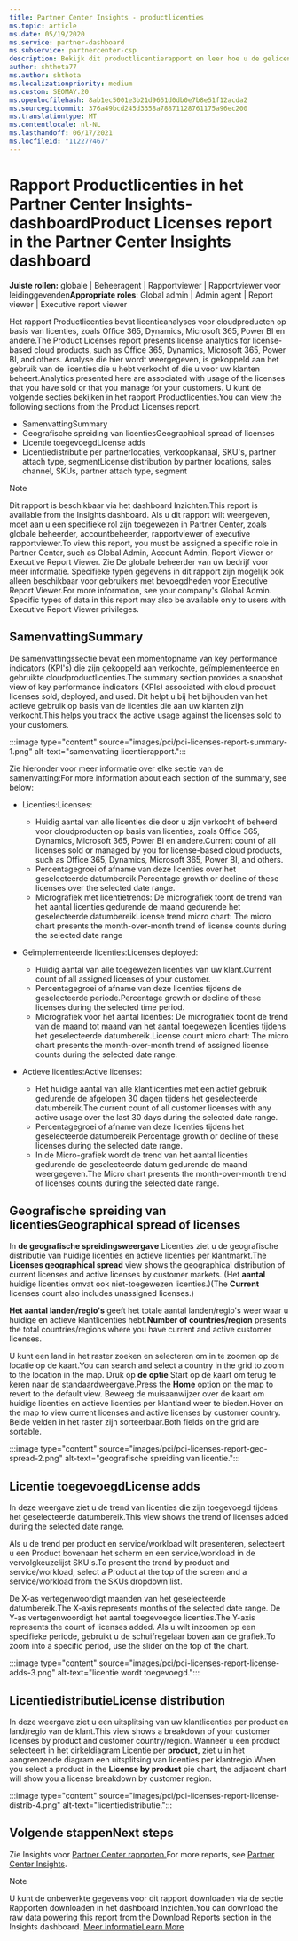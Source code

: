 ```yaml
---
title: Partner Center Insights - productlicenties
ms.topic: article
ms.date: 05/19/2020
ms.service: partner-dashboard
ms.subservice: partnercenter-csp
description: Bekijk dit productlicentierapport en leer hoe u de gelicentieerde cloudproducten die u voor uw klanten verkoopt of beheert, kunt verbeteren.
author: shthota77
ms.author: shthota
ms.localizationpriority: medium
ms.custom: SEOMAY.20
ms.openlocfilehash: 8ab1ec5001e3b21d9661d0db0e7b8e51f12acda2
ms.sourcegitcommit: 376a49bcd245d3358a78871128761175a96ec200
ms.translationtype: MT
ms.contentlocale: nl-NL
ms.lasthandoff: 06/17/2021
ms.locfileid: "112277467"
---
```

# <a name="product-licenses-report-in-the-partner-center-insights-dashboard"></a><span data-ttu-id="f3a1e-103">Rapport Productlicenties in het Partner Center Insights-dashboard</span><span class="sxs-lookup"><span data-stu-id="f3a1e-103">Product Licenses report in the Partner Center Insights dashboard</span></span>

<span data-ttu-id="f3a1e-104">**Juiste rollen:** globale | Beheeragent | Rapportviewer | Rapportviewer voor leidinggevenden</span><span class="sxs-lookup"><span data-stu-id="f3a1e-104">**Appropriate roles**: Global admin | Admin agent | Report viewer | Executive report viewer</span></span>

<span data-ttu-id="f3a1e-105">Het rapport Productlicenties bevat licentieanalyses voor cloudproducten op basis van licenties, zoals Office 365, Dynamics, Microsoft 365, Power BI en andere.</span><span class="sxs-lookup"><span data-stu-id="f3a1e-105">The Product Licenses report presents license analytics for license-based cloud products, such as Office 365, Dynamics, Microsoft 365, Power BI, and others.</span></span> <span data-ttu-id="f3a1e-106">Analyse die hier wordt weergegeven, is gekoppeld aan het gebruik van de licenties die u hebt verkocht of die u voor uw klanten beheert.</span><span class="sxs-lookup"><span data-stu-id="f3a1e-106">Analytics presented here are associated with usage of the licenses that you have sold or that you manage for your customers.</span></span> <span data-ttu-id="f3a1e-107">U kunt de volgende secties bekijken in het rapport Productlicenties.</span><span class="sxs-lookup"><span data-stu-id="f3a1e-107">You can view the following sections from the Product Licenses report.</span></span>

- <span data-ttu-id="f3a1e-108">Samenvatting</span><span class="sxs-lookup"><span data-stu-id="f3a1e-108">Summary</span></span>
- <span data-ttu-id="f3a1e-109">Geografische spreiding van licenties</span><span class="sxs-lookup"><span data-stu-id="f3a1e-109">Geographical spread of licenses</span></span>
- <span data-ttu-id="f3a1e-110">Licentie toegevoegd</span><span class="sxs-lookup"><span data-stu-id="f3a1e-110">License adds</span></span>
- <span data-ttu-id="f3a1e-111">Licentiedistributie per partnerlocaties, verkoopkanaal, SKU's, partner attach type, segment</span><span class="sxs-lookup"><span data-stu-id="f3a1e-111">License distribution by partner locations, sales channel, SKUs, partner attach type, segment</span></span>

 > [!NOTE]
 > <span data-ttu-id="f3a1e-112">Dit rapport is beschikbaar via het dashboard Inzichten.</span><span class="sxs-lookup"><span data-stu-id="f3a1e-112">This report is available from the Insights dashboard.</span></span> <span data-ttu-id="f3a1e-113">Als u dit rapport wilt weergeven, moet aan u een specifieke rol zijn toegewezen in Partner Center, zoals globale beheerder, accountbeheerder, rapportviewer of executive rapportviewer.</span><span class="sxs-lookup"><span data-stu-id="f3a1e-113">To view this report, you must be assigned a specific role in Partner Center, such as Global Admin, Account Admin, Report Viewer or Executive Report Viewer.</span></span> <span data-ttu-id="f3a1e-114">Zie De globale beheerder van uw bedrijf voor meer informatie. Specifieke typen gegevens in dit rapport zijn mogelijk ook alleen beschikbaar voor gebruikers met bevoegdheden voor Executive Report Viewer.</span><span class="sxs-lookup"><span data-stu-id="f3a1e-114">For more information, see your company's Global Admin. Specific types of data in this report may also be available only to users with Executive Report Viewer privileges.</span></span>

## <a name="summary"></a><span data-ttu-id="f3a1e-115">Samenvatting</span><span class="sxs-lookup"><span data-stu-id="f3a1e-115">Summary</span></span>

<span data-ttu-id="f3a1e-116">De samenvattingssectie bevat een momentopname van key performance indicators (KPI's) die zijn gekoppeld aan verkochte, geïmplementeerde en gebruikte cloudproductlicenties.</span><span class="sxs-lookup"><span data-stu-id="f3a1e-116">The summary section provides a snapshot view of key performance indicators (KPIs) associated with cloud product licenses sold, deployed, and used.</span></span> <span data-ttu-id="f3a1e-117">Dit helpt u bij het bijhouden van het actieve gebruik op basis van de licenties die aan uw klanten zijn verkocht.</span><span class="sxs-lookup"><span data-stu-id="f3a1e-117">This helps you track the active usage against the licenses sold to your customers.</span></span>

:::image type="content" source="images/pci/pci-licenses-report-summary-1.png" alt-text="samenvatting licentierapport.":::

<span data-ttu-id="f3a1e-119">Zie hieronder voor meer informatie over elke sectie van de samenvatting:</span><span class="sxs-lookup"><span data-stu-id="f3a1e-119">For more information about each section of the summary, see below:</span></span>

- <span data-ttu-id="f3a1e-120">Licenties:</span><span class="sxs-lookup"><span data-stu-id="f3a1e-120">Licenses:</span></span> 
  - <span data-ttu-id="f3a1e-121">Huidig aantal van alle licenties die door u zijn verkocht of beheerd voor cloudproducten op basis van licenties, zoals Office 365, Dynamics, Microsoft 365, Power BI en andere.</span><span class="sxs-lookup"><span data-stu-id="f3a1e-121">Current count of all licenses sold or managed by you for license-based cloud products, such as Office 365, Dynamics, Microsoft 365, Power BI, and others.</span></span>
  - <span data-ttu-id="f3a1e-122">Percentagegroei of afname van deze licenties over het geselecteerde datumbereik.</span><span class="sxs-lookup"><span data-stu-id="f3a1e-122">Percentage growth or decline of these licenses over the selected date range.</span></span>
  - <span data-ttu-id="f3a1e-123">Micrografiek met licentietrends: De micrografiek toont de trend van het aantal licenties gedurende de maand gedurende het geselecteerde datumbereik</span><span class="sxs-lookup"><span data-stu-id="f3a1e-123">License trend micro chart: The micro chart presents the month-over-month trend of license counts during the selected date range</span></span>

- <span data-ttu-id="f3a1e-124">Geïmplementeerde licenties:</span><span class="sxs-lookup"><span data-stu-id="f3a1e-124">Licenses deployed:</span></span>
  - <span data-ttu-id="f3a1e-125">Huidig aantal van alle toegewezen licenties van uw klant.</span><span class="sxs-lookup"><span data-stu-id="f3a1e-125">Current count of all assigned licenses of your customer.</span></span>
  - <span data-ttu-id="f3a1e-126">Percentagegroei of afname van deze licenties tijdens de geselecteerde periode.</span><span class="sxs-lookup"><span data-stu-id="f3a1e-126">Percentage growth or decline of these licenses during the selected time period.</span></span>
  - <span data-ttu-id="f3a1e-127">Micrografiek voor het aantal licenties: De micrografiek toont de trend van de maand tot maand van het aantal toegewezen licenties tijdens het geselecteerde datumbereik.</span><span class="sxs-lookup"><span data-stu-id="f3a1e-127">License count micro chart: The micro chart presents the month-over-month trend of assigned license counts during the selected date range.</span></span>

- <span data-ttu-id="f3a1e-128">Actieve licenties:</span><span class="sxs-lookup"><span data-stu-id="f3a1e-128">Active licenses:</span></span> 
  - <span data-ttu-id="f3a1e-129">Het huidige aantal van alle klantlicenties met een actief gebruik gedurende de afgelopen 30 dagen tijdens het geselecteerde datumbereik.</span><span class="sxs-lookup"><span data-stu-id="f3a1e-129">The current count of all customer licenses with any active usage over the last 30 days during the selected date range.</span></span>
  - <span data-ttu-id="f3a1e-130">Percentagegroei of afname van deze licenties tijdens het geselecteerde datumbereik.</span><span class="sxs-lookup"><span data-stu-id="f3a1e-130">Percentage growth or decline of these licenses during the selected date range.</span></span>
  - <span data-ttu-id="f3a1e-131">In de Micro-grafiek wordt de trend van het aantal licenties gedurende de geselecteerde datum gedurende de maand weergegeven.</span><span class="sxs-lookup"><span data-stu-id="f3a1e-131">The Micro chart presents the month-over-month trend of licenses counts during the selected date range.</span></span>

## <a name="geographical-spread-of-licenses"></a><span data-ttu-id="f3a1e-132">Geografische spreiding van licenties</span><span class="sxs-lookup"><span data-stu-id="f3a1e-132">Geographical spread of licenses</span></span>

<span data-ttu-id="f3a1e-133">In **de geografische spreidingsweergave** Licenties ziet u de geografische distributie van huidige licenties en actieve licenties per klantmarkt.</span><span class="sxs-lookup"><span data-stu-id="f3a1e-133">The **Licenses geographical spread** view shows the geographical distribution of current licenses and active licenses by customer markets.</span></span> <span data-ttu-id="f3a1e-134">(Het **aantal** huidige licenties omvat ook niet-toegewezen licenties.)</span><span class="sxs-lookup"><span data-stu-id="f3a1e-134">(The **Current** licenses count also includes unassigned licenses.)</span></span>

<span data-ttu-id="f3a1e-135">**Het aantal landen/regio's** geeft het totale aantal landen/regio's weer waar u huidige en actieve klantlicenties hebt.</span><span class="sxs-lookup"><span data-stu-id="f3a1e-135">**Number of countries/region** presents the total countries/regions where you have current and active customer licenses.</span></span>

<span data-ttu-id="f3a1e-136">U kunt een land in het raster zoeken en selecteren om in te zoomen op de locatie op de kaart.</span><span class="sxs-lookup"><span data-stu-id="f3a1e-136">You can search and select a country in the grid to zoom to the location in the map.</span></span> <span data-ttu-id="f3a1e-137">Druk op **de optie** Start op de kaart om terug te keren naar de standaardweergave.</span><span class="sxs-lookup"><span data-stu-id="f3a1e-137">Press the **Home** option on the map to revert to the default view.</span></span> <span data-ttu-id="f3a1e-138">Beweeg de muisaanwijzer over de kaart om huidige licenties en actieve licenties per klantland weer te bieden.</span><span class="sxs-lookup"><span data-stu-id="f3a1e-138">Hover on the map to view current licenses and active licenses by customer country.</span></span> <span data-ttu-id="f3a1e-139">Beide velden in het raster zijn sorteerbaar.</span><span class="sxs-lookup"><span data-stu-id="f3a1e-139">Both fields on the grid are sortable.</span></span>

:::image type="content" source="images/pci/pci-licenses-report-geo-spread-2.png" alt-text="geografische spreiding van licentie.":::

## <a name="license-adds"></a><span data-ttu-id="f3a1e-141">Licentie toegevoegd</span><span class="sxs-lookup"><span data-stu-id="f3a1e-141">License adds</span></span>

<span data-ttu-id="f3a1e-142">In deze weergave ziet u de trend van licenties die zijn toegevoegd tijdens het geselecteerde datumbereik.</span><span class="sxs-lookup"><span data-stu-id="f3a1e-142">This view shows the trend of licenses added during the selected date range.</span></span> 

<span data-ttu-id="f3a1e-143">Als u de trend per product en service/workload wilt presenteren, selecteert u een Product bovenaan het scherm en een service/workload in de vervolgkeuzelijst SKU's.</span><span class="sxs-lookup"><span data-stu-id="f3a1e-143">To present the trend by product and service/workload, select a Product at the top of the screen and a service/workload from the SKUs dropdown list.</span></span>

<span data-ttu-id="f3a1e-144">De X-as vertegenwoordigt maanden van het geselecteerde datumbereik.</span><span class="sxs-lookup"><span data-stu-id="f3a1e-144">The X-axis represents months of the selected date range.</span></span> <span data-ttu-id="f3a1e-145">De Y-as vertegenwoordigt het aantal toegevoegde licenties.</span><span class="sxs-lookup"><span data-stu-id="f3a1e-145">The Y-axis represents the count of licenses added.</span></span> <span data-ttu-id="f3a1e-146">Als u wilt inzoomen op een specifieke periode, gebruikt u de schuifregelaar boven aan de grafiek.</span><span class="sxs-lookup"><span data-stu-id="f3a1e-146">To zoom into a specific period, use the slider on the top of the chart.</span></span>

:::image type="content" source="images/pci/pci-licenses-report-license-adds-3.png" alt-text="licentie wordt toegevoegd.":::

## <a name="license-distribution"></a><span data-ttu-id="f3a1e-148">Licentiedistributie</span><span class="sxs-lookup"><span data-stu-id="f3a1e-148">License distribution</span></span>

<span data-ttu-id="f3a1e-149">In deze weergave ziet u een uitsplitsing van uw klantlicenties per product en land/regio van de klant.</span><span class="sxs-lookup"><span data-stu-id="f3a1e-149">This view shows a breakdown of your customer licenses by product and customer country/region.</span></span> <span data-ttu-id="f3a1e-150">Wanneer u een product selecteert in het cirkeldiagram Licentie per **product,** ziet u in het aangrenzende diagram een uitsplitsing van licenties per klantregio.</span><span class="sxs-lookup"><span data-stu-id="f3a1e-150">When you select a product in the **License by product** pie chart, the adjacent chart will show you a license breakdown by customer region.</span></span>

:::image type="content" source="images/pci/pci-licenses-report-license-distrib-4.png" alt-text="licentiedistributie.":::

## <a name="next-steps"></a><span data-ttu-id="f3a1e-152">Volgende stappen</span><span class="sxs-lookup"><span data-stu-id="f3a1e-152">Next steps</span></span>

<span data-ttu-id="f3a1e-153">Zie Insights voor [Partner Center rapporten.](partner-center-insights.md)</span><span class="sxs-lookup"><span data-stu-id="f3a1e-153">For more reports, see [Partner Center Insights](partner-center-insights.md).</span></span>

>[!NOTE] 
> <span data-ttu-id="f3a1e-154">U kunt de onbewerkte gegevens voor dit rapport downloaden via de sectie Rapporten downloaden in het dashboard Inzichten.</span><span class="sxs-lookup"><span data-stu-id="f3a1e-154">You can download the raw data powering this report from the Download Reports section in the Insights dashboard.</span></span> [<span data-ttu-id="f3a1e-155">Meer informatie</span><span class="sxs-lookup"><span data-stu-id="f3a1e-155">Learn More</span></span>](pci-download-reports.md)
